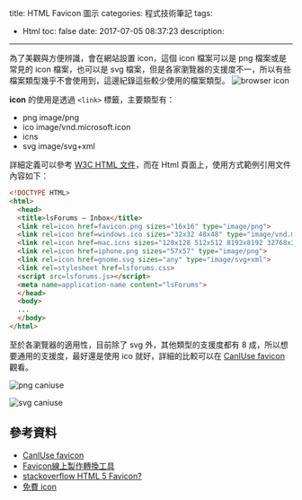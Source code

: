 title: HTML Favicon 圖示
categories: 程式技術筆記
tags:
  - Html
toc: false
date: 2017-07-05 08:37:23
description:
---

為了美觀與方便辨識，會在網站設置 icon，這個 icon 檔案可以是 png 檔案或是常見的 icon 檔案，也可以是 svg 檔案，但是各家瀏覽器的支援度不一，所以有些檔案類型幾乎不會使用到，這邊紀錄這些較少使用的檔案類型。<!-- more -->
![browser icon](https://lh3.googleusercontent.com/PUD2riK79JS0HYascOQ9HL9lZBw6rDqhyHn15fsHDvEV89FllksczqnHetxslVxKcyEJPoFxiGAFHyONfYKtPCJ1b76xafNAMCHDrBy5Xq95pulYMXC_SB7Och3fZhRSHryVqdTc2ihDfzERACsSWBYXsUAcmwbVU4WUSn7GS8TR5fsiSQjksMug79kdtbV87NFPCzT2yN66nK5_Xrnehlf07ypnQ7P_nt_t_-soZR-OGULUkDsWuNrNbokJskGNSlSuqwdgsxyueoWRPev_1eimSEH7cd297cDKy_ZN-F3t_ofIdTCQ-c2CS52YnbxxKT1NSN2DjwnsbA6PUO5jiWkWOr_ViAD_qy7e7UjYgDI4OMcbdSrDBRv7UknbjEEidoE9Sa9AzH7hTKT_SsCsHRsPCAh8feayOHjW7Tnjqk15zqUUmMVCbQPIcXMABMI6GdgQ9kShAO8QMtoWUbZkpGBeNOuKDHUzkyAvo2bv_u5uJ1zzPqDIiskNElMmJRO44xdmZHn5YDazrLr-ISBigSzKW0GOVw2_vKNKusHqor_qGsZOV1y3oqoKc6yhkEmJF20W7xaT_3cjSu4c_Xt6Kh962Uy9tIUXvEGV4QXRcerApYIWTzwFe_Xyw2mrJxdONKig2KdRZWZ6ux2W3mCGbQnKfS6I3SbYrx0Qie2RGA=w156-h109-no)

**icon** 的使用是透過 `<link>` 標籤，主要類型有：
- png image/png
- ico image/vnd.microsoft.icon
- icns
- svg image/svg+xml

詳細定義可以參考 [W3C HTML 文件][4]，而在 Html 頁面上，使用方式範例引用文件內容如下：

``` html
<!DOCTYPE HTML>
<html>
  <head>
  <title>lsForums — Inbox</title>
  <link rel=icon href=favicon.png sizes="16x16" type="image/png">
  <link rel=icon href=windows.ico sizes="32x32 48x48" type="image/vnd.microsoft.icon">
  <link rel=icon href=mac.icns sizes="128x128 512x512 8192x8192 32768x32768">
  <link rel=icon href=iphone.png sizes="57x57" type="image/png">
  <link rel=icon href=gnome.svg sizes="any" type="image/svg+xml">
  <link rel=stylesheet href=lsforums.css>
  <script src=lsforums.js></script>
  <meta name=application-name content="lsForums">
  </head>
  <body>
  ...
  </body>
</html>
```
至於各瀏覽器的適用性，目前除了 svg 外，其他類型的支援度都有 8 成，所以想要通用的支援度，最好還是使用 ico 就好，詳細的比較可以在 [CanIUse favicon][1] 觀看。

![png caniuse](https://lh3.googleusercontent.com/sqVW44VtQxnV6CBbjF0EhqQeMfiU4BB-bGYMun_CvMIqp3yWrYwuwiS8Jj1lNElxAR_xmIk5N_uUrdYvWbsGV4CUfqeAr5US1EIMPGlXFiuZUwBl1s23WXFuil7vdOxeC6cuwFvcMCr3bAJRoBUZMZpjqxn9EXMCrv9X7o6jVHlaq2zYgFVjZfIRmfGZ80NOkmogi9__-0Yg2u7lol4TotBx-m00c5s-gd2binFV-sOyD_lxn1xNlpRA-9hWz62QgZg7oMj-teMNw9sXjvM8U9hYx0Pgp12LbxzyqMe89JXe6PmQ8FesbQ1jUaTH7V_kE0PYo8hOgI4q1Krd-HiThVUCYvSnIyKGKgN6lbuaKMcEaHmAwBu4u8eIo6NxRjxUnZjP_WWC-Cs3r5KkCIX8tS8OXjOESDCpAH0GicKBp9xItGh-zsgTAe6eNSN9Vv7-aYFr21DSyOOR_uNGV9RvQ8r6Ar8xCxrLLxDZqVB0NKW7V59Jt3LvulnMFc169cE1iUR-lSV_W-t65Y5GMpkhuu2_PnWu3iL5VA4Vn8iGz1_S-sSRQlu5Q-cZnyK5EO-LrNA_3JQt7IVvqYH-O9zuT-OZe9CkAiXWCZCyu9kKN3L2Z_ycAVWQT-zT7--3zXP9V8yVDcI0vtYP9s_2Aryjyjk2YfRp265b4TJXJbK0BA=w851-h561-no)

![svg caniuse](https://lh3.googleusercontent.com/4oZtCjqCJRCxZcyx1c_EEVUpt9NEkwws_mRDA-YvJLVCvI_sr7LQNhaZqGbowas6KcaIcL5OaRNJ62ZRriFK2ywrt48KfnqmKYTRBFA7jGgdp4WpEzpK1Qm8V1E8G5xIhsZsqMVf8xqz4Sh6DAoiJA7tPTZK89mAaKBH_0HqN-EMASn6SVVPP_qK9AioeLbGx4g06m19pUL7z28p_YBmCo1C9wB95hoGNIoslynP2tflsRn9xmDDvOWgHpct-Sp41uzz3kyQuyi-wXvxw6dwgS-zaCNMBGZ1inwxKjc_IzxcE9PIeh4OHkKRH1Ddm_O962sRulRbIu-1wExD-PuTaGqrXC195_EttePAel5aJoLhdlbK3uvi-MYWDG19nJ4EgUe3KawdzI7OsHCviW2xN8YE6HMf53ya9bXVAIrZU7ZvRyJNKx9cATsyFX6VoK24ISojeaCiLKGqqHUob53ZJ6uPFy_4g6s2gEpJgyidPAGrt8TUHITd7EcillA0n8fulUaqObPH1I29DtioqvshHmQ0g6fKGhgwOtF778IqJ3sqxWlMjDcFFzjxP2aneVuJsEnZp8_ZqSZeWaU7SfAnVswtTi9oKfwQculaZeL3Dw70geg1AtOZZNZcoh4o6O8gF_8lDYoyCDmECX9E_Ed-WKyQKI4cbDp316JOQBnH6A=w843-h652-no)

## 參考資料
- [CanIUse favicon][1]
- [Favicon線上製作轉換工具][2]
- [stackoverflow HTML 5 Favicon?][3]
- [免費 icon][5]

[1]: http://caniuse.com/#search=favicons
[2]: http://tw.faviconico.org/
[3]: https://stackoverflow.com/questions/23849377/html-5-favicon-support
[4]: http://w3c.github.io/html/links.html#link-type-icon
[5]: http://www.flaticon.com/